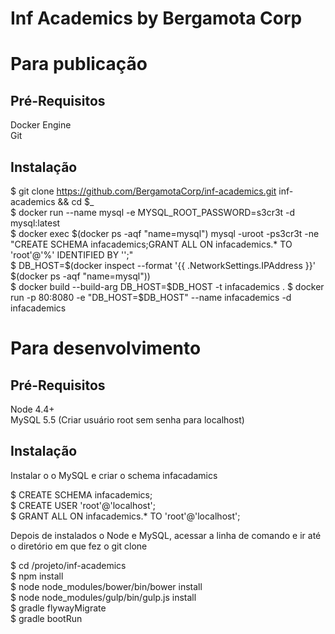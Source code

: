 # Inf Academics by Bergamota Corp

# Para publicação

## Pré-Requisitos

Docker Engine  
Git

## Instalação

$ git clone https://github.com/BergamotaCorp/inf-academics.git inf-academics && cd $_  
$ docker run --name mysql -e MYSQL_ROOT_PASSWORD=s3cr3t -d mysql:latest  
$ docker exec $(docker ps -aqf "name=mysql") mysql -uroot -ps3cr3t -ne "CREATE SCHEMA infacademics;GRANT ALL ON infacademics.* TO 'root'@'%' IDENTIFIED BY '';"  
$ DB_HOST=$(docker inspect --format '{{ .NetworkSettings.IPAddress }}' $(docker ps -aqf "name=mysql"))  
$ docker build --build-arg DB_HOST=$DB_HOST -t infacademics .
$ docker run -p 80:8080 -e "DB_HOST=$DB_HOST" --name infacademics -d infacademics  

# Para desenvolvimento

## Pré-Requisitos

Node 4.4+  
MySQL 5.5 (Criar usuário root sem senha para localhost)

## Instalação

Instalar o o MySQL e criar o schema infacadamics    

$ CREATE SCHEMA infacademics;  
$ CREATE USER 'root'@'localhost';  
$ GRANT ALL ON infacademics.* TO 'root'@'localhost';    

Depois de instalados o Node e MySQL, acessar a linha de comando e ir até o diretório em que fez o git clone  

$ cd /projeto/inf-academics  
$ npm install  
$ node node_modules/bower/bin/bower install  
$ node node_modules/gulp/bin/gulp.js install  
$ gradle flywayMigrate  
$ gradle bootRun  

